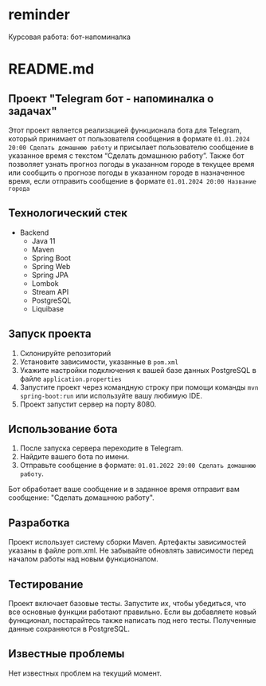 # reminder
Курсовая работа: бот-напоминалка
# README.md

## Проект "Telegram бот - напоминалка о задачах"

Этот проект является реализацией функционала бота для Telegram, который принимает от пользователя сообщения в формате `01.01.2024 20:00 Сделать домашнюю работу` и присылает пользователю сообщение в указанное время с текстом “Сделать домашнюю работу”.
Также бот позволяет узнать прогноз погоды в указанном городе в текущее время или сообщить о прогнозе погоды в указанном городе в назначенное время, если отправить сообщение в формате `01.01.2024 20:00 Название города`

## Технологический стек

- Backend
  - Java 11
  - Maven
  - Spring Boot
  - Spring Web
  - Spring JPA
  - Lombok
  - Stream API
  - PostgreSQL
  - Liquibase


## Запуск проекта

1. Склонируйте репозиторий
2. Установите зависимости, указанные в `pom.xml`
3. Укажите настройки подключения к вашей базе данных PostgreSQL в файле `application.properties`
4. Запустите проект через командную строку при помощи команды `mvn spring-boot:run` или используйте вашу любимую IDE.
5. Проект запустит сервер на порту 8080. 

## Использование бота

1. После запуска сервера переходите в Telegram.
2. Найдите вашего бота по имени.
3. Отправьте сообщение в формате: `01.01.2022 20:00 Сделать домашнюю работу`.

Бот обработает ваше сообщение и в заданное время отправит вам сообщение: "Сделать домашнюю работу".

## Разработка

Проект использует систему сборки Maven. Артефакты зависимостей указаны в файле pom.xml. Не забывайте обновлять зависимости перед началом работы над новым функционалом.

## Тестирование

Проект включает базовые тесты. Запустите их, чтобы убедиться, что все основные функции работают правильно. Если вы добавляете новый функционал, постарайтесь также написать под него тесты. Полученные данные сохраняются в PostgreSQL.

## Известные проблемы

Нет известных проблем на текущий момент.
